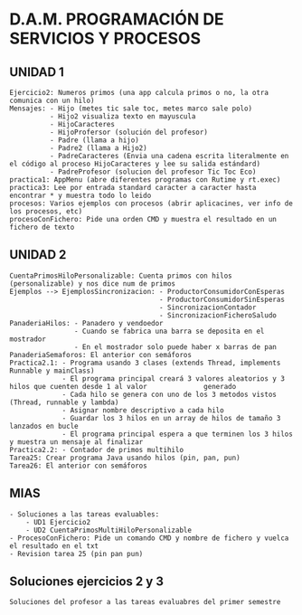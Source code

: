 # D.A.M. PROGRAMACIÓN DE SERVICIOS Y PROCESOS

## UNIDAD 1
    Ejercicio2: Numeros primos (una app calcula primos o no, la otra comunica con un hilo)
    Mensajes: - Hijo (metes tic sale toc, metes marco sale polo)
              - Hijo2 visualiza texto en mayuscula
              - HijoCaracteres 
              - HijoProfersor (solución del profesor)
              - Padre (llama a hijo)
              - Padre2 (llama a Hijo2)
              - PadreCaracteres (Envia una cadena escrita literalmente en el código al proceso HijoCaracteres y lee su salida estándard)
              - PadreProfesor (solucion del profesor Tic Toc Eco)                 
    practica1: AppMenu (abre diferentes programas con Rutime y rt.exec)
    practica3: Lee por entrada standard caracter a caracter hasta encontrar * y muestra todo lo leido
    procesos: Varios ejemplos con procesos (abrir aplicacines, ver info de los procesos, etc)
    procesoConFichero: Pide una orden CMD y muestra el resultado en un fichero de texto
    
## UNIDAD 2
    CuentaPrimosHiloPersonalizable: Cuenta primos con hilos (personalizable) y nos dice num de primos
    Ejemplos --> EjemplosSincronizacion: - ProductorConsumidorConEsperas
                                         - ProductorConsumidorSinEsperas
                                         - SincronizacionContador
                                         - SincronizacionFicheroSaludo
    PanaderiaHilos: - Panadero y vendoedor
                    - Cuando se fabrica una barra se deposita en el mostrador
                    - En el mostrador solo puede haber x barras de pan
    PanaderiaSemaforos: El anterior con semáforos
    Practica2.1: - Programa usando 3 clases (extends Thread, implements Runnable y mainClass)
                 - El programa principal creará 3 valores aleatorios y 3 hilos que cuenten desde 1 al valor              generado
                 - Cada hilo se genera con uno de los 3 metodos vistos (Thread, runnable y lambda)
                 - Asignar nombre descriptivo a cada hilo
                 - Guardar los 3 hilos en un array de hilos de tamaño 3 lanzados en bucle
                 - El programa principal espera a que terminen los 3 hilos y muestra un mensaje al finalizar
    Practica2.2: - Contador de primos multihilo
    Tarea25: Crear programa Java usando hilos (pin, pan, pun)
    Tarea26: El anterior con semáforos
    
## MIAS
    - Soluciones a las tareas evaluables:
        - UD1 Ejercicio2
        - UD2 CuentaPrimosMultiHiloPersonalizable
    - ProcesoConFichero: Pide un comando CMD y nombre de fichero y vuelca el resultado en el txt
    - Revision tarea 25 (pin pan pun)

## Soluciones ejercicios 2 y 3
    Soluciones del profesor a las tareas evaluabres del primer semestre
